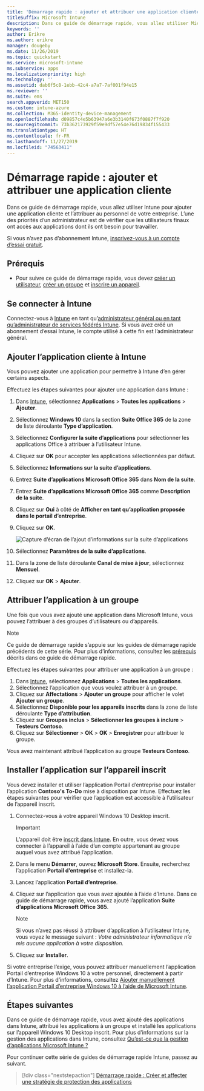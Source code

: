 ```yaml
---
title: 'Démarrage rapide : ajouter et attribuer une application cliente'
titleSuffix: Microsoft Intune
description: Dans ce guide de démarrage rapide, vous allez utiliser Microsoft Intune pour ajouter et attribuer une application cliente.
keywords: ''
author: Erikre
ms.author: erikre
manager: dougeby
ms.date: 11/26/2019
ms.topic: quickstart
ms.service: microsoft-intune
ms.subservice: apps
ms.localizationpriority: high
ms.technology: ''
ms.assetid: dab6f5c8-1ebb-42c4-a7a7-7af001f94e15
ms.reviewer: ''
ms.suite: ems
search.appverid: MET150
ms.custom: intune-azure
ms.collection: M365-identity-device-management
ms.openlocfilehash: d09857c4e5b63947a6e3b3140f673f0887f7f920
ms.sourcegitcommit: 73b362173929f59e9df57e54e76d19834f155433
ms.translationtype: HT
ms.contentlocale: fr-FR
ms.lasthandoff: 11/27/2019
ms.locfileid: "74563411"
---
```

# <a name="quickstart-add-and-assign-a-client-app"></a>Démarrage rapide : ajouter et attribuer une application cliente

Dans ce guide de démarrage rapide, vous allez utiliser Intune pour ajouter une application cliente et l’attribuer au personnel de votre entreprise. L’une des priorités d’un administrateur est de vérifier que les utilisateurs finaux ont accès aux applications dont ils ont besoin pour travailler. 

Si vous n’avez pas d’abonnement Intune, [inscrivez-vous à un compte d’essai gratuit](../fundamentals/free-trial-sign-up.md).

## <a name="prerequisites"></a>Prérequis

- Pour suivre ce guide de démarrage rapide, vous devez [créer un utilisateur](../fundamentals/quickstart-create-user.md), [créer un groupe](../fundamentals/quickstart-create-group.md) et [inscrire un appareil](../quickstart-setup-auto-enrollment.md).

## <a name="sign-in-to-intune"></a>Se connecter à Intune

Connectez-vous à [Intune](https://aka.ms/intuneportal) en tant qu’[administrateur général ou en tant qu’administrateur de services fédérés Intune](../fundamentals/users-add.md#types-of-administrators). Si vous avez créé un abonnement d’essai Intune, le compte utilisé à cette fin est l’administrateur général.

## <a name="add-the-client-app-to-intune"></a>Ajouter l’application cliente à Intune

Vous pouvez ajouter une application pour permettre à Intune d’en gérer certains aspects. 

Effectuez les étapes suivantes pour ajouter une application dans Intune :
1. Dans [Intune](https://aka.ms/intuneportal), sélectionnez **Applications** > **Toutes les applications** > **Ajouter**. 
2. Sélectionnez **Windows 10** dans la section **Suite Office 365** de la zone de liste déroulante **Type d’application**.
3. Sélectionnez **Configurer la suite d’applications** pour sélectionner les applications Office à attribuer à l’utilisateur Intune.
4. Cliquez sur **OK** pour accepter les applications sélectionnées par défaut.
5. Sélectionnez **Informations sur la suite d’applications**.
6. Entrez **Suite d’applications Microsoft Office 365** dans **Nom de la suite**.
7. Entrez **Suite d’applications Microsoft Office 365** comme **Description de la suite**.
8. Cliquez sur **Oui** à côté de **Afficher en tant qu’application proposée dans le portail d’entreprise**.
9. Cliquez sur **OK**.

    ![Capture d’écran de l’ajout d’informations sur la suite d’applications](./media/quickstart-add-assign-app/quickstart-add-assign-app-01.png)

10. Sélectionnez **Paramètres de la suite d’applications**.
11. Dans la zone de liste déroulante **Canal de mise à jour**, sélectionnez **Mensuel**.
12. Cliquez sur **OK** > **Ajouter**.

## <a name="assign-the-app-to-a-group"></a>Attribuer l’application à un groupe

Une fois que vous avez ajouté une application dans Microsoft Intune, vous pouvez l’attribuer à des groupes d’utilisateurs ou d’appareils.

> [!NOTE]
> Ce guide de démarrage rapide s’appuie sur les guides de démarrage rapide précédents de cette série. Pour plus d’informations, consultez les [prérequis](quickstart-add-assign-app.md#prerequisites) décrits dans ce guide de démarrage rapide.

Effectuez les étapes suivantes pour attribuer une application à un groupe :
1. Dans [Intune](https://aka.ms/intuneportal), sélectionnez **Applications** > **Toutes les applications**. 
2. Sélectionnez l’application que vous voulez attribuer à un groupe.
3. Cliquez sur **Affectations** > **Ajouter un groupe** pour afficher le volet **Ajouter un groupe**.
4. Sélectionnez **Disponible pour les appareils inscrits** dans la zone de liste déroulante **Type d’attribution**. 
5. Cliquez sur **Groupes inclus** > **Sélectionner les groupes à inclure** > **Testeurs Contoso**.
6. Cliquez sur **Sélectionner** > **OK** > **OK** > **Enregistrer** pour attribuer le groupe.

Vous avez maintenant attribué l’application au groupe **Testeurs Contoso**.

## <a name="install-the-app-on-the-enrolled-device"></a>Installer l’application sur l’appareil inscrit

Vous devez installer et utiliser l’application Portail d’entreprise pour installer l’application **Contoso's To-Do** mise à disposition par Intune. Effectuez les étapes suivantes pour vérifier que l’application est accessible à l’utilisateur de l’appareil inscrit.

1. Connectez-vous à votre appareil Windows 10 Desktop inscrit.

    > [!IMPORTANT]
    > L’appareil doit être [inscrit dans Intune](../quickstart-enroll-windows-device.md). En outre, vous devez vous connecter à l’appareil à l’aide d’un compte appartenant au groupe auquel vous avez attribué l’application.

2. Dans le menu **Démarrer**, ouvrez **Microsoft Store**. Ensuite, recherchez l’application **Portail d’entreprise** et installez-la.
3. Lancez l’application **Portail d’entreprise**.
4. Cliquez sur l’application que vous avez ajoutée à l’aide d’Intune. Dans ce guide de démarrage rapide, vous avez ajouté l’application **Suite d’applications Microsoft Office 365**.

    > [!NOTE]
    > Si vous n’avez pas réussi à attribuer d’application à l’utilisateur Intune, vous voyez le message suivant : *Votre administrateur informatique n’a mis aucune application à votre disposition.*

5. Cliquez sur **Installer**.

Si votre entreprise l’exige, vous pouvez attribuer manuellement l’application Portail d’entreprise Windows 10 à votre personnel, directement à partir d’Intune. Pour plus d’informations, consultez [Ajouter manuellement l’application Portail d’entreprise Windows 10 à l’aide de Microsoft Intune](../company-portal-app.md).

## <a name="next-steps"></a>Étapes suivantes

Dans ce guide de démarrage rapide, vous avez ajouté des applications dans Intune, attribué les applications à un groupe et installé les applications sur l’appareil Windows 10 Desktop inscrit. Pour plus d’informations sur la gestion des applications dans Intune, consultez [Qu’est-ce que la gestion d’applications Microsoft Intune ?](app-management.md)

Pour continuer cette série de guides de démarrage rapide Intune, passez au suivant.

> [!div class="nextstepaction"]
> [Démarrage rapide : Créer et affecter une stratégie de protection des applications](quickstart-create-assign-app-policy.md)
